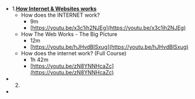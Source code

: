 - 1.**[How Internet & Websites works](https://github.com/thecodeholic/php-developer-roadmap#how-internet--websites-works)**
	- How does the INTERNET work?
		- 9m
		- [https://youtu.be/x3c1ih2NJEg](https://youtu.be/x3c1ih2NJEg)
	- How The Web Works - The Big Picture
		- 12m
		- [https://youtu.be/hJHvdBlSxug](https://youtu.be/hJHvdBlSxug)
	- How does the internet work? (Full Course)
		- 1h 42m
		- [https://youtu.be/zN8YNNHcaZc](https://youtu.be/zN8YNNHcaZc)
- 2.
-